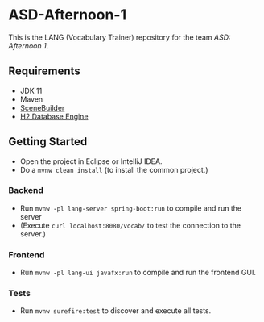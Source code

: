 # ASD-Afternoon-1
This is the LANG (Vocabulary Trainer) repository for the team *ASD: Afternoon 1*.

## Requirements
* JDK 11
* Maven
* [SceneBuilder](https://gluonhq.com/products/scene-builder/)
* [H2 Database Engine](https://h2database.com/html/main.html)

## Getting Started
 * Open the project in Eclipse or IntelliJ IDEA.
 * Do a `mvnw clean install` (to install the common project.)
### Backend 
 * Run `mvnw -pl lang-server spring-boot:run` to compile and run the server
 * (Execute `curl localhost:8080/vocab/` to test the connection to the server.)
### Frontend
 * Run `mvnw -pl lang-ui javafx:run` to compile and run the frontend GUI.
### Tests
* Run `mvnw surefire:test` to discover and execute all tests. 
